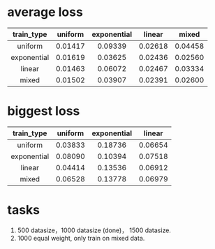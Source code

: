 # average loss
|train_type | uniform | exponential| linear | mixed | 
| :---: | :---: | :---: | :---:| :---: |
| uniform | 0.01417 | 0.09339 |0.02618 |  0.04458|
| exponential | 0.01619 | 0.03625 |0.02436 | 0.02560|
| linear | 0.01463 | 0.06072| 0.02467|0.03334 |
| mixed | 0.01502 | 0.03907|0.02391 | 0.02600|


# biggest loss
|train_type | uniform | exponential| linear |
|:---:|:---: | :---:| :---:| 
| uniform | 0.03833 | 0.18736 | 0.06654 | 
| exponential | 0.08090 | 0.10394 |0.07518 |
| linear | 0.04414 | 0.13536| 0.06912|
| mixed | 0.06528 | 0.13778|0.06979 |


# tasks

1. 500 datasize，1000 datasize (done)， 1500 datasize.
2. 1000 equal weight, only train on mixed data.
